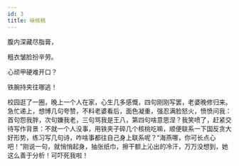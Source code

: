 ```yaml
---
id: 3
title: 咏核桃
---
```

腹内深藏尽脂膏，

粗衣皱脸扮辛劳。

心顽甲硬难开口？

铁腕持夹往哪逃！

<p class="note">校园逛了一圈，晚上一个人在家，心生几多感慨，四句刚刚写罢，老婆晚修归来。急忙递上，想博几句夸赞，不料老婆看后，面色凝重，强忍满脸怒火，愤愤问我：首句怨我胖，次句嫌我老，三句骂我是王八，第四句啥意思涅？我笑喷了，赶紧交待写作背景：不就一个人没事，用铁夹子碎几个核桃吃嘛，顺便联系一下国反贪大好形势，练习写几句诗，咋啥事都往自己身上联系呢？“海燕哪，你可长点心吧！”刚说一句，就悄悄起身，抽张纸巾，擦干额上沁出的冷汗，万万没想到，她这么善于分析！可吓死我啦！</p>
